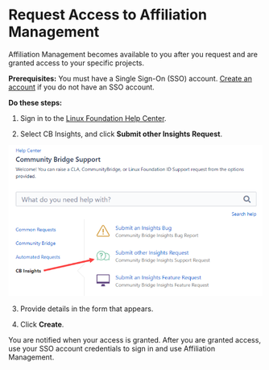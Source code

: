 # Request Access to Affiliation Management

Affiliation Management becomes available to you after you request and are granted access to your specific projects.

**Prerequisites:**  You must have a Single Sign-On \(SSO\) account. [Create an account](../../sso/create-an-account.md) if you do not have an SSO account.

**Do these steps:**

1. Sign in to the [Linux Foundation Help Center](https://jira.linuxfoundation.org/servicedesk/customer/portal/4).

2. Select CB Insights, and click **Submit other Insights Request**.

![Community Bridge Support](../../.gitbook/assets/submit-insights-request.png)

3. Provide details in the form that appears.

4. Click **Create**.

You are notified when your access is granted. After you are granted access, use your SSO account credentials to sign in and use Affiliation Management.

